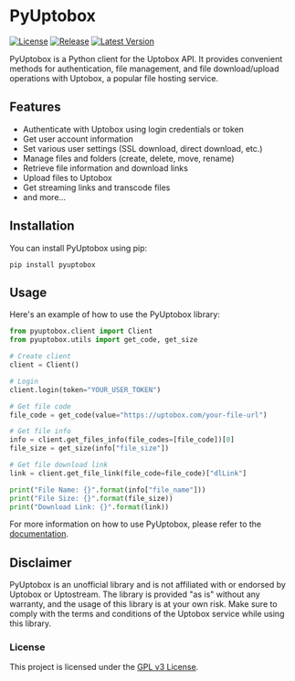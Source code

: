 # PyUptobox

[![License](https://img.shields.io/github/license/hyugogirubato/pyuptobox)](https://github.com/hyugogirubato/pyuptobox/blob/main/LICENSE)
[![Release](https://img.shields.io/github/release-date/hyugogirubato/pyuptobox)](https://github.com/hyugogirubato/pyuptobox/releases)
[![Latest Version](https://img.shields.io/pypi/v/pyuptobox)](https://pypi.org/project/pyuptobox/)

PyUptobox is a Python client for the Uptobox API. It provides convenient methods for authentication, file management,
and file download/upload operations with Uptobox, a popular file hosting service.

## Features

- Authenticate with Uptobox using login credentials or token
- Get user account information
- Set various user settings (SSL download, direct download, etc.)
- Manage files and folders (create, delete, move, rename)
- Retrieve file information and download links
- Upload files to Uptobox
- Get streaming links and transcode files
- and more...

## Installation

You can install PyUptobox using pip:

````shell
pip install pyuptobox
````

## Usage

Here's an example of how to use the PyUptobox library:

```python
from pyuptobox.client import Client
from pyuptobox.utils import get_code, get_size

# Create client
client = Client()

# Login
client.login(token="YOUR_USER_TOKEN")

# Get file code
file_code = get_code(value="https://uptobox.com/your-file-url")

# Get file info
info = client.get_files_info(file_codes=[file_code])[0]
file_size = get_size(info["file_size"])

# Get file download link
link = client.get_file_link(file_code=file_code)["dlLink"]

print("File Name: {}".format(info["file_name"]))
print("File Size: {}".format(file_size))
print("Download Link: {}".format(link))

```

For more information on how to use PyUptobox, please refer to the [documentation](https://docs.uptobox.com).

## Disclaimer

PyUptobox is an unofficial library and is not affiliated with or endorsed by Uptobox or Uptostream. The library is
provided "as is" without any warranty, and the usage of this library is at your own risk. Make sure to comply with the
terms and conditions of the Uptobox service while using this library.

### License

This project is licensed under the [GPL v3 License](https://github.com/hyugogirubato/pyuptobox/blob/main/LICENSE).